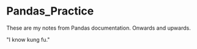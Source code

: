 # Pandas_Practice

These are my notes from Pandas documentation. Onwards and upwards.

"I know kung fu."